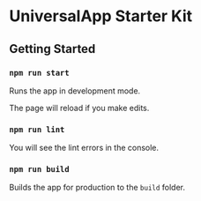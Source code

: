 # UniversalApp Starter Kit

## Getting Started

### `npm run start`

Runs the app in development mode.

The page will reload if you make edits.

### `npm run lint`

You will see the lint errors in the console.

### `npm run build`

Builds the app for production to the `build` folder.
